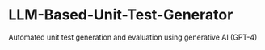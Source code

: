 # LLM-Based-Unit-Test-Generator
Automated unit test generation and evaluation using generative AI (GPT-4)
